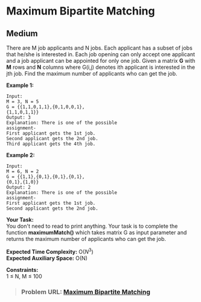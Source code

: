 # **Maximum Bipartite Matching**

## **Medium**

There are M job applicants and N jobs.  Each applicant has a subset of jobs that he/she is interested in. Each job opening can only accept one applicant and a job applicant can be appointed for only one job. Given a matrix **G** with **M** rows and **N** columns where G(i,j) denotes ith applicant is interested in the jth job. Find the maximum number of applicants who can get the job.

**Example 1:**

```
Input: 
M = 3, N = 5
G = {{1,1,0,1,1},{0,1,0,0,1},
{1,1,0,1,1}}
Output: 3
Explanation: There is one of the possible
assignment-
First applicant gets the 1st job.
Second applicant gets the 2nd job.
Third applicant gets the 4th job.
```

**Example 2:**

```
Input:
M = 6, N = 2
G = {{1,1},{0,1},{0,1},{0,1},
{0,1},{1,0}}
Output: 2
Explanation: There is one of the possible
assignment-
First applicant gets the 1st job.
Second applicant gets the 2nd job.
```

**Your Task:**  
You don't need to read to print anything. Your task is to complete the function **maximumMatch()** which takes matrix G as input parameter and returns the maximum number of applicants who can get the job.

**Expected Time Complexity:** O($N^3$)  
**Expected Auxiliary Space:** O(N)

**Constraints:**  
1 ≤ N, M ≤ 100  

> ### **Problem URL: [Maximum Bipartite Matching](https://practice.geeksforgeeks.org/problems/9a88fe7ada1c49c2b3da7a67b43875e4a76aface/1)**
